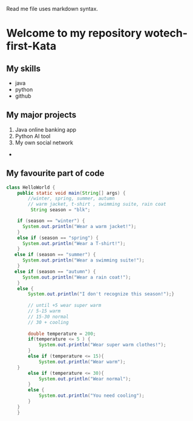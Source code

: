 Read me file uses markdown syntax. 

# Welcome to my repository wotech-first-Kata
## My skills
- java
- python
- github
## My major projects
1. Java online banking app
2. Python AI tool
3. My own social network
- 
## My favourite part of code
```java
class HelloWorld {
    public static void main(String[] args) {
        //winter, spring, summer, autumn
        // warm jacket, t-shirt , swimming suite, rain coat
         String season = "blk";

    if (season == "winter") {
      System.out.println("Wear a warm jacket!");
    }
    else if (season == "spring") {
      System.out.println("Wear a T-shirt!");
    }
   else if (season == "summer") {
      System.out.println("Wear a swimming suite!");
    }
   else if (season == "autumn") {
      System.out.println("Wear a rain coat!");
    }
    else { 
        System.out.println("I don't recognize this season!");}
        
        // until +5 wear super warm
        // 5-15 warm
        // 15-30 normal
        // 30 + cooling
        
        double temperature = 200;
        if(temperature <= 5 ) {
            System.out.println("Wear super warm clothes!");
        }
        else if (temperature <= 15){
            System.out.println("Wear warm");
    }
        else if (temperature <= 30){
            System.out.println("Wear normal");
        }
        else {
            System.out.println("You need cooling");
        }
    }
    }
```
